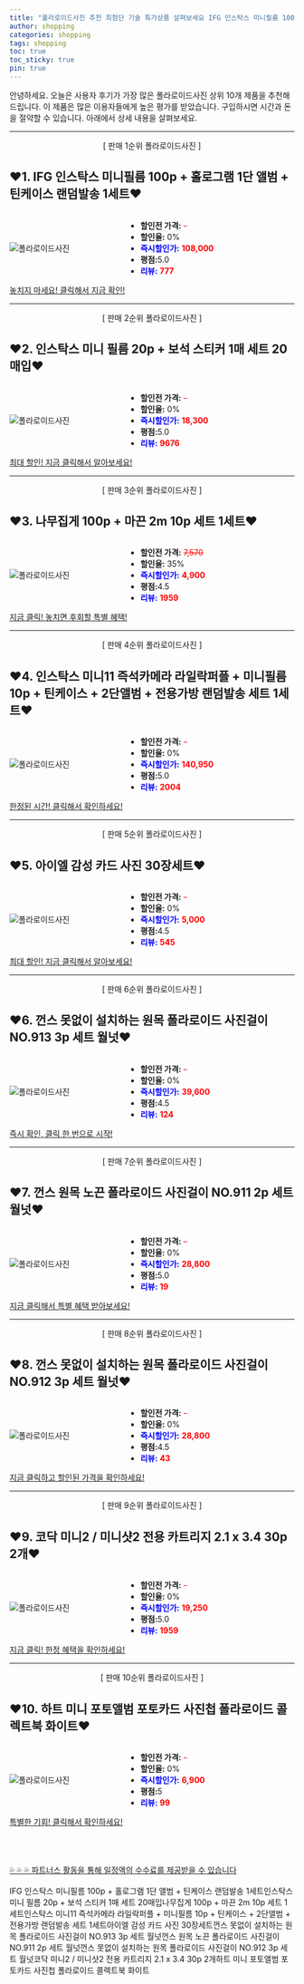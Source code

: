 ```yaml
---
title: "폴라로이드사진 추천 최첨단 기술 특가상품 살펴보세요 IFG 인스탁스 미니필름 100p +"
author: shopping
categories: shopping
tags: shopping
toc: true
toc_sticky: true
pin: true
---
```

안녕하세요. 오늘은 사용자 후기가 가장 많은 폴라로이드사진 상위 10개 제품을 추천해드립니다. 이 제품은 많은 이용자들에게 높은 평가를 받았습니다. 구입하시면 시간과 돈을 절약할 수 있습니다. 아래에서 상세 내용을 살펴보세요.

---
<p class="toplist" style="margin: 0 auto; display: block; width: fit-content;">[ 판매 1순위 폴라로이드사진 ]</p>

<h2><strong>❤️1. IFG 인스탁스 미니필름 100p + 홀로그램 1단 앨범 + 틴케이스 랜덤발송 1세트❤️</strong></h2>

<div style="display: flex; align-items: center;">
    <div style="flex: 0.4;">
        <img src="https://thumbnail10.coupangcdn.com/thumbnails/remote/230x230ex/image/vendor_inventory/4c5f/962eb69b17f1b1b3e84440eda3bd416a46169334e49dc5c4445898c6ecfb.jpg" alt="폴라로이드사진" style="max-width: 100%;">
    </div>
    <div style="flex: 0.6; margin-left: 10px;">
        <ul>
            <li><strong>할인전 가격:</strong> <del style="color: red;">-</del></li>
            <li><strong>할인율:</strong> 0%</li>
            <li><span style='color:blue'><strong>즉시할인가:</strong></span> <span style='color:red'><strong>108,000</strong></span></li>
            <li><strong>평점:</strong>5.0</li>
            <li><span style='color:blue'><strong>리뷰:</strong></span> <span style='color:red'><strong>777</strong></span></li>
        </ul>
    </div>
</div>
<div class="center">
    <a href="https://selin100587001.github.io?lptag=AF9450613&subid=githubio&pageKey=4540950656&traceid=V0-153&itemId=5495921208&vendorItemId=79651517956" class="myButton">
        놓치지 마세요! 클릭해서 지금 확인!
    </a>
</div>


---
<p class="toplist" style="margin: 0 auto; display: block; width: fit-content;">[ 판매 2순위 폴라로이드사진 ]</p>

<h2><strong>❤️2. 인스탁스 미니 필름 20p + 보석 스티커 1매 세트 20매입❤️</strong></h2>

<div style="display: flex; align-items: center;">
    <div style="flex: 0.4;">
        <img src="https://thumbnail8.coupangcdn.com/thumbnails/remote/230x230ex/image/retail/images/1747525415094667-89eb21c4-c9a8-4836-8a41-4cb146301291.jpg" alt="폴라로이드사진" style="max-width: 100%;">
    </div>
    <div style="flex: 0.6; margin-left: 10px;">
        <ul>
            <li><strong>할인전 가격:</strong> <del style="color: red;">-</del></li>
            <li><strong>할인율:</strong> 0%</li>
            <li><span style='color:blue'><strong>즉시할인가:</strong></span> <span style='color:red'><strong>18,300</strong></span></li>
            <li><strong>평점:</strong>5.0</li>
            <li><span style='color:blue'><strong>리뷰:</strong></span> <span style='color:red'><strong>9676</strong></span></li>
        </ul>
    </div>
</div>
<div class="center">
    <a href="https://selin100587001.github.io?lptag=AF9450613&subid=githubio&pageKey=6273555555&traceid=V0-153&itemId=12843294818&vendorItemId=70466201223" class="myButton">
        최대 할인! 지금 클릭해서 알아보세요!
    </a>
</div>


---
<p class="toplist" style="margin: 0 auto; display: block; width: fit-content;">[ 판매 3순위 폴라로이드사진 ]</p>

<h2><strong>❤️3. 나무집게 100p + 마끈 2m 10p 세트 1세트❤️</strong></h2>

<div style="display: flex; align-items: center;">
    <div style="flex: 0.4;">
        <img src="https://thumbnail6.coupangcdn.com/thumbnails/remote/230x230ex/image/retail/images/2020/06/18/18/0/7fb13bda-736f-47a5-96d4-47ce2936969a.jpg" alt="폴라로이드사진" style="max-width: 100%;">
    </div>
    <div style="flex: 0.6; margin-left: 10px;">
        <ul>
            <li><strong>할인전 가격:</strong> <del style="color: red;">7,570</del></li>
            <li><strong>할인율:</strong> 35%</li>
            <li><span style='color:blue'><strong>즉시할인가:</strong></span> <span style='color:red'><strong>4,900</strong></span></li>
            <li><strong>평점:</strong>4.5</li>
            <li><span style='color:blue'><strong>리뷰:</strong></span> <span style='color:red'><strong>1959</strong></span></li>
        </ul>
    </div>
</div>
<div class="center">
    <a href="https://selin100587001.github.io?lptag=AF9450613&subid=githubio&pageKey=63813495&traceid=V0-153&itemId=217001552&vendorItemId=70912002387" class="myButton">
        지금 클릭! 놓치면 후회할 특별 혜택!
    </a>
</div>


---
<p class="toplist" style="margin: 0 auto; display: block; width: fit-content;">[ 판매 4순위 폴라로이드사진 ]</p>

<h2><strong>❤️4. 인스탁스 미니11 즉석카메라 라일락퍼플 + 미니필름 10p + 틴케이스 + 2단앨범 + 전용가방 랜덤발송 세트 1세트❤️</strong></h2>

<div style="display: flex; align-items: center;">
    <div style="flex: 0.4;">
        <img src="https://thumbnail10.coupangcdn.com/thumbnails/remote/230x230ex/image/retail/images/1103891256855186-df806098-10c6-4927-ae7b-d9f576d6f0f4.jpg" alt="폴라로이드사진" style="max-width: 100%;">
    </div>
    <div style="flex: 0.6; margin-left: 10px;">
        <ul>
            <li><strong>할인전 가격:</strong> <del style="color: red;">-</del></li>
            <li><strong>할인율:</strong> 0%</li>
            <li><span style='color:blue'><strong>즉시할인가:</strong></span> <span style='color:red'><strong>140,950</strong></span></li>
            <li><strong>평점:</strong>5.0</li>
            <li><span style='color:blue'><strong>리뷰:</strong></span> <span style='color:red'><strong>2004</strong></span></li>
        </ul>
    </div>
</div>
<div class="center">
    <a href="https://selin100587001.github.io?lptag=AF9450613&subid=githubio&pageKey=2000498934&traceid=V0-153&itemId=3404249737&vendorItemId=71390864280" class="myButton">
        한정된 시간! 클릭해서 확인하세요!
    </a>
</div>


---
<p class="toplist" style="margin: 0 auto; display: block; width: fit-content;">[ 판매 5순위 폴라로이드사진 ]</p>

<h2><strong>❤️5. 아이엘 감성 카드 사진 30장세트❤️</strong></h2>

<div style="display: flex; align-items: center;">
    <div style="flex: 0.4;">
        <img src="https://thumbnail10.coupangcdn.com/thumbnails/remote/230x230ex/image/retail/images/2021/03/12/11/3/04a339bc-cf18-4fcb-99de-a39a84730110.jpg" alt="폴라로이드사진" style="max-width: 100%;">
    </div>
    <div style="flex: 0.6; margin-left: 10px;">
        <ul>
            <li><strong>할인전 가격:</strong> <del style="color: red;">-</del></li>
            <li><strong>할인율:</strong> 0%</li>
            <li><span style='color:blue'><strong>즉시할인가:</strong></span> <span style='color:red'><strong>5,000</strong></span></li>
            <li><strong>평점:</strong>4.5</li>
            <li><span style='color:blue'><strong>리뷰:</strong></span> <span style='color:red'><strong>545</strong></span></li>
        </ul>
    </div>
</div>
<div class="center">
    <a href="https://selin100587001.github.io?lptag=AF9450613&subid=githubio&pageKey=4527366932&traceid=V0-153&itemId=5465122790&vendorItemId=74424992749" class="myButton">
        최대 할인! 지금 클릭해서 알아보세요!
    </a>
</div>


---
<p class="toplist" style="margin: 0 auto; display: block; width: fit-content;">[ 판매 6순위 폴라로이드사진 ]</p>

<h2><strong>❤️6. 껀스 못없이 설치하는 원목 폴라로이드 사진걸이 NO.913 3p 세트 월넛❤️</strong></h2>

<div style="display: flex; align-items: center;">
    <div style="flex: 0.4;">
        <img src="https://thumbnail8.coupangcdn.com/thumbnails/remote/230x230ex/image/retail/images/517463397210493-7129e573-6131-446f-9b4d-bd24ac88ab23.jpg" alt="폴라로이드사진" style="max-width: 100%;">
    </div>
    <div style="flex: 0.6; margin-left: 10px;">
        <ul>
            <li><strong>할인전 가격:</strong> <del style="color: red;">-</del></li>
            <li><strong>할인율:</strong> 0%</li>
            <li><span style='color:blue'><strong>즉시할인가:</strong></span> <span style='color:red'><strong>39,600</strong></span></li>
            <li><strong>평점:</strong>4.5</li>
            <li><span style='color:blue'><strong>리뷰:</strong></span> <span style='color:red'><strong>124</strong></span></li>
        </ul>
    </div>
</div>
<div class="center">
    <a href="https://selin100587001.github.io?lptag=AF9450613&subid=githubio&pageKey=1516287168&traceid=V0-153&itemId=2602245503&vendorItemId=70593398635" class="myButton">
        즉시 확인, 클릭 한 번으로 시작!
    </a>
</div>


---
<p class="toplist" style="margin: 0 auto; display: block; width: fit-content;">[ 판매 7순위 폴라로이드사진 ]</p>

<h2><strong>❤️7. 껀스 원목 노끈 폴라로이드 사진걸이 NO.911 2p 세트 월넛❤️</strong></h2>

<div style="display: flex; align-items: center;">
    <div style="flex: 0.4;">
        <img src="https://thumbnail9.coupangcdn.com/thumbnails/remote/230x230ex/image/retail/images/2020/04/27/15/1/de75000d-1026-47b7-82f4-0ec5693faf30.jpg" alt="폴라로이드사진" style="max-width: 100%;">
    </div>
    <div style="flex: 0.6; margin-left: 10px;">
        <ul>
            <li><strong>할인전 가격:</strong> <del style="color: red;">-</del></li>
            <li><strong>할인율:</strong> 0%</li>
            <li><span style='color:blue'><strong>즉시할인가:</strong></span> <span style='color:red'><strong>28,800</strong></span></li>
            <li><strong>평점:</strong>5.0</li>
            <li><span style='color:blue'><strong>리뷰:</strong></span> <span style='color:red'><strong>19</strong></span></li>
        </ul>
    </div>
</div>
<div class="center">
    <a href="https://selin100587001.github.io?lptag=AF9450613&subid=githubio&pageKey=1516287196&traceid=V0-153&itemId=2602245531&vendorItemId=70593398666" class="myButton">
        지금 클릭해서 특별 혜택 받아보세요!
    </a>
</div>


---
<p class="toplist" style="margin: 0 auto; display: block; width: fit-content;">[ 판매 8순위 폴라로이드사진 ]</p>

<h2><strong>❤️8. 껀스 못없이 설치하는 원목 폴라로이드 사진걸이 NO.912 3p 세트 월넛❤️</strong></h2>

<div style="display: flex; align-items: center;">
    <div style="flex: 0.4;">
        <img src="https://thumbnail6.coupangcdn.com/thumbnails/remote/230x230ex/image/retail/images/518790525150167-dbb73a7f-ec55-4404-beed-462da03ea623.jpg" alt="폴라로이드사진" style="max-width: 100%;">
    </div>
    <div style="flex: 0.6; margin-left: 10px;">
        <ul>
            <li><strong>할인전 가격:</strong> <del style="color: red;">-</del></li>
            <li><strong>할인율:</strong> 0%</li>
            <li><span style='color:blue'><strong>즉시할인가:</strong></span> <span style='color:red'><strong>28,800</strong></span></li>
            <li><strong>평점:</strong>4.5</li>
            <li><span style='color:blue'><strong>리뷰:</strong></span> <span style='color:red'><strong>43</strong></span></li>
        </ul>
    </div>
</div>
<div class="center">
    <a href="https://selin100587001.github.io?lptag=AF9450613&subid=githubio&pageKey=1516287377&traceid=V0-153&itemId=2602245776&vendorItemId=70593398853" class="myButton">
        지금 클릭하고 할인된 가격을 확인하세요!
    </a>
</div>


---
<p class="toplist" style="margin: 0 auto; display: block; width: fit-content;">[ 판매 9순위 폴라로이드사진 ]</p>

<h2><strong>❤️9. 코닥 미니2 / 미니샷2 전용 카트리지 2.1 x 3.4 30p 2개❤️</strong></h2>

<div style="display: flex; align-items: center;">
    <div style="flex: 0.4;">
        <img src="https://thumbnail6.coupangcdn.com/thumbnails/remote/230x230ex/image/retail/images/193442391564200-6549d8c0-1fe8-4516-9ef9-1561192173f2.png" alt="폴라로이드사진" style="max-width: 100%;">
    </div>
    <div style="flex: 0.6; margin-left: 10px;">
        <ul>
            <li><strong>할인전 가격:</strong> <del style="color: red;">-</del></li>
            <li><strong>할인율:</strong> 0%</li>
            <li><span style='color:blue'><strong>즉시할인가:</strong></span> <span style='color:red'><strong>19,250</strong></span></li>
            <li><strong>평점:</strong>5.0</li>
            <li><span style='color:blue'><strong>리뷰:</strong></span> <span style='color:red'><strong>1959</strong></span></li>
        </ul>
    </div>
</div>
<div class="center">
    <a href="https://selin100587001.github.io?lptag=AF9450613&subid=githubio&pageKey=6177040815&traceid=V0-153&itemId=12098253608&vendorItemId=79370073365" class="myButton">
        지금 클릭! 한정 혜택을 확인하세요!
    </a>
</div>


---
<p class="toplist" style="margin: 0 auto; display: block; width: fit-content;">[ 판매 10순위 폴라로이드사진 ]</p>

<h2><strong>❤️10. 하트 미니 포토앨범 포토카드 사진첩 폴라로이드 콜렉트북 화이트❤️</strong></h2>

<div style="display: flex; align-items: center;">
    <div style="flex: 0.4;">
        <img src="https://thumbnail8.coupangcdn.com/thumbnails/remote/230x230ex/image/vendor_inventory/e1d2/2d4fdefd6e856b213f8dbf1b2e67737f6de19fc3d2b866a8e0a9e0c6f5b7.jpg" alt="폴라로이드사진" style="max-width: 100%;">
    </div>
    <div style="flex: 0.6; margin-left: 10px;">
        <ul>
            <li><strong>할인전 가격:</strong> <del style="color: red;">-</del></li>
            <li><strong>할인율:</strong> 0%</li>
            <li><span style='color:blue'><strong>즉시할인가:</strong></span> <span style='color:red'><strong>6,900</strong></span></li>
            <li><strong>평점:</strong>5</li>
            <li><span style='color:blue'><strong>리뷰:</strong></span> <span style='color:red'><strong>99</strong></span></li>
        </ul>
    </div>
</div>
<div class="center">
    <a href="https://selin100587001.github.io?lptag=AF9450613&subid=githubio&pageKey=8231885581&traceid=V0-153&itemId=23693134209&vendorItemId=90718266033" class="myButton">
        특별한 기회! 클릭해서 확인하세요!
    </a>
</div>

<br><br><br>[💦 💦 💦 파트너스 활동을 통해 일정액의 수수료를 제공받을 수 있습니다](https://link.coupang.com/a/bcpT2c)<br><br>IFG 인스탁스 미니필름 100p + 홀로그램 1단 앨범 + 틴케이스 랜덤발송 1세트인스탁스 미니 필름 20p + 보석 스티커 1매 세트 20매입나무집게 100p + 마끈 2m 10p 세트 1세트인스탁스 미니11 즉석카메라 라일락퍼플 + 미니필름 10p + 틴케이스 + 2단앨범 + 전용가방 랜덤발송 세트 1세트아이엘 감성 카드 사진 30장세트껀스 못없이 설치하는 원목 폴라로이드 사진걸이 NO.913 3p 세트 월넛껀스 원목 노끈 폴라로이드 사진걸이 NO.911 2p 세트 월넛껀스 못없이 설치하는 원목 폴라로이드 사진걸이 NO.912 3p 세트 월넛코닥 미니2 / 미니샷2 전용 카트리지 2.1 x 3.4 30p 2개하트 미니 포토앨범 포토카드 사진첩 폴라로이드 콜렉트북 화이트
